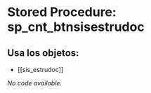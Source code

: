 # Stored Procedure: sp_cnt_btnsisestrudoc

## Usa los objetos:
- [[sis_estrudoc]]

*No code available.*
